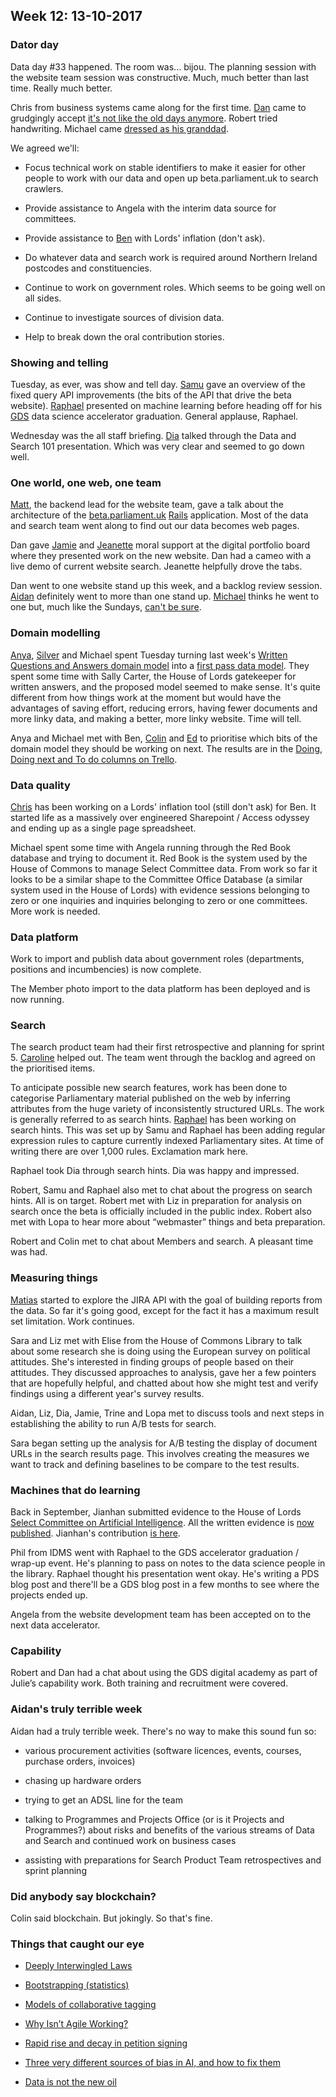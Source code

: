## Week 12: 13-10-2017

### Dator day

Data day #33 happened. The room was... bijou. The planning session with the website team session was constructive. Much, much better than last time. Really much better.

Chris from business systems came along for the first time. [Dan](https://twitter.com/dasbarrett) came to grudgingly accept [it's not like the old days anymore](https://www.youtube.com/watch?v=8BJvVV-fnls). Robert tried handwriting. Michael came [dressed as his granddad](https://www.google.co.uk/search?q=clegg+last+of+the+summer+wine&source=lnms&tbm=isch&sa=X&ved=0ahUKEwio76K2v-3WAhVH1RoKHeUlDBoQ_AUICigB&biw=1252&bih=764).

We agreed we'll:

* Focus technical work on stable identifiers to make it easier for other people to work with our data and open up beta.parliament.uk to search crawlers.

* Provide assistance to Angela with the interim data source for committees.

* Provide assistance to [Ben](https://twitter.com/benwoodhams) with Lords' inflation (don't ask).

* Do whatever data and search work is required around Northern Ireland postcodes and constituencies.

* Continue to work on government roles. Which seems to be going well on all sides.

* Continue to investigate sources of division data.

* Help to break down the oral contribution stories.

### Showing and telling

Tuesday, as ever, was show and tell day. [Samu](https://twitter.com/langsamu) gave an overview of the fixed query API improvements (the bits of the API that drive the beta website). [Raphael](https://twitter.com/raphaelleung) presented on machine learning before heading off for his [GDS](https://gds.blog.gov.uk/) data science accelerator graduation. General applause, Raphael.

Wednesday was the all staff briefing. [Dia](https://twitter.com/DN78) talked through the Data and Search 101 presentation. Which was very clear and seemed to go down well.

### One world, one web, one team

[Matt](https://twitter.com/mattrayner), the backend lead for the website team, gave a talk about the architecture of the [beta.parliament.uk](https://beta.parliament.uk) [Rails](https://en.wikipedia.org/wiki/Ruby_on_Rails) application. Most of the data and search team went along to find out our data becomes web pages.

Dan gave [Jamie](https://twitter.com/oddtype) and [Jeanette](https://twitter.com/clementgraphics) moral support at the digital portfolio board where they presented work on the new website. Dan had a cameo with a live demo of current website search. Jeanette helpfully drove the tabs.

Dan went to one website stand up this week, and a backlog review session. [Aidan](https://twitter.com/aidan_morgan) definitely went to more than one stand up. [Michael](https://twitter.com/fantasticlife) thinks he went to one but, much like the Sundays, [can't be sure](https://www.youtube.com/watch?v=yARVs1ZNLjU).

### Domain modelling

[Anya](https://twitter.com/bitten_), [Silver](https://twitter.com/silveroliver) and Michael spent Tuesday turning last week's [Written Questions and Answers domain model](https://github.com/ukparliament/domain-models/blob/master/Written%20questions/written-questions.pdf) into a [first pass data model](https://ukparliament.github.io/ontologies/written-question-and-answer/written-question-and-answer-ontology.html). They spent some time with Sally Carter, the House of Lords gatekeeper for written answers, and the proposed model seemed to make sense. It's quite different from how things work at the moment but would have the advantages of saving effort, reducing errors, having fewer documents and more linky data, and making a better, more linky website. Time will tell.

Anya and Michael met with Ben, [Colin](https://twitter.com/colinpattinson) and [Ed](https://twitter.com/ewhitur) to prioritise which bits of the domain model they should be working on next. The results are in the [Doing, Doing next and To do columns on Trello](https://trello.com/b/Z1nrm0Vr/parliament-ontology).

### Data quality

[Chris](https://twitter.com/chrisalcockdev) has been working on a Lords' inflation tool (still don't ask) for Ben. It started life as a massively over engineered Sharepoint / Access odyssey and ending up as a single page spreadsheet.

Michael spent some time with Angela running through the Red Book database and trying to document it. Red Book is the system used by the House of Commons to manage Select Committee data. From work so far it looks to be a similar shape to the Committee Office Database (a similar system used in the House of Lords) with evidence sessions belonging to zero or one inquiries and inquiries belonging to zero or one committees. More work is needed. 

### Data platform

Work to import and publish data about government roles (departments, positions and incumbencies) is now complete.

The Member photo import to the data platform has been deployed and is now running.

### Search

The search product team had their first retrospective and planning for sprint 5. [Caroline](https://twitter.com/carolinekippler) helped out. The team went through the backlog and agreed on the prioritised items.

To anticipate possible new search features, work has been done to categorise Parliamentary material published on the web by inferring attributes from the huge variety of inconsistently structured URLs. The work is generally referred to as search hints. [Raphael](https://twitter.com/raphaelleung) has been working on search hints. This was set up by Samu and Raphael has been adding regular expression rules to capture currently indexed Parliamentary sites. At time of writing there are over 1,000 rules. Exclamation mark here.

Raphael took Dia through search hints. Dia was happy and impressed.

Robert, Samu and Raphael also met to chat about the progress on search hints. All is on target. Robert met with Liz in preparation for analysis on search once the beta is officially included in the public index. Robert also met with Lopa to hear more about “webmaster” things and beta preparation.

Robert and Colin met to chat about Members and search. A pleasant time was had.

### Measuring things

[Matias](https://twitter.com/matiasgermanico) started to explore the JIRA API with the goal of building reports from the data. So far it's going good, except for the fact it has a maximum result set limitation. Work continues.

Sara and Liz met with Elise from the House of Commons Library to talk about some research she is doing using the European survey on political attitudes. She's interested in finding groups of people based on their attitudes. They discussed approaches to analysis, gave her a few pointers that are hopefully helpful, and chatted about how she might test and verify findings using a different year's survey results.

Aidan, Liz, Dia, Jamie, Trine and Lopa met to discuss tools and next steps in establishing the ability to run A/B tests for search.

Sara began setting up the analysis for A/B testing the display of document URLs in the search results page. This involves creating the measures we want to track and defining baselines to be compare to the test results.

### Machines that do learning

Back in September, Jianhan submitted evidence to the House of Lords [Select Committee on Artificial Intelligence](http://www.parliament.uk/ai-committee). All the written evidence is [now published](http://www.parliament.uk/business/committees/committees-a-z/lords-select/ai-committee/publications/). Jianhan's contribution [is here](http://data.parliament.uk/writtenevidence/committeeevidence.svc/evidencedocument/artificial-intelligence-committee/artificial-intelligence/written/69472.html).

Phil from IDMS went with Raphael to the GDS accelerator graduation / wrap-up event. He's planning to pass on notes to the data science people in the library. Raphael thought his presentation went okay. He's writing a PDS blog post and there'll be a GDS blog post in a few months to see where the projects ended up. 

Angela from the website development team has been accepted on to the next data accelerator. 

### Capability

Robert and Dan had a chat about using the GDS digital academy as part of Julie’s capability work. Both training and recruitment were covered.

### Aidan's truly terrible week

Aidan had a truly terrible week. There's no way to make this sound fun so:

* various procurement activities (software licences, events, courses, purchase orders, invoices)

* chasing up hardware orders

* trying to get an ADSL line for the team

* talking to Programmes and Projects Office (or is it Projects and Programmes?) about risks and benefits of the various streams of Data and Search and continued work on business cases

* assisting with preparations for Search Product Team retrospectives and sprint planning

### Did anybody say blockchain?

Colin said blockchain. But jokingly. So that's fine.

### Things that caught our eye

* [Deeply Interwingled Laws](https://blog.law.cornell.edu/voxpop/2017/10/06/deeply-intertwingled-laws)

* [Bootstrapping (statistics)](https://en.wikipedia.org/wiki/Bootstrapping_%28statistics%29)

* [Models of collaborative tagging](https://en.wikipedia.org/wiki/Models_of_collaborative_tagging)

* [Why Isn’t Agile Working?](https://hackernoon.com/why-isnt-agile-working-d7127af1c552?source=linkShare-4cd140afefc2-1507885727)

* [Rapid rise and decay in petition signing](https://epjdatascience.springeropen.com/articles/10.1140/epjds/s13688-017-0116-6)

* [Three very different sources of bias in AI, and how to fix them](https://joanna-bryson.blogspot.co.uk/2017/07/three-very-different-sources-of-bias-in.html)

* [Data is not the new oil](http://www.bbc.co.uk/news/entertainment-arts-41559076)


